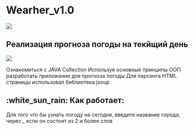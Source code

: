 # Wearher_v1.0

![](misc/images/weather_fon.jpeg)

## Реализация прогноза погоды на текйщий день

![](misc/images/weather_today.jpeg)

Ознакомиться с JAVA Collection 
Используя основные принципы ООП разработать приложение для прогноза погоды
Для парсинга HTML страницы использовал библиотека jsoup

## :white_sun_rain: Как работает:
Для того что бы узнать погоду на сегодня, введите название города, через _ если он состоит из 2 и более слов
